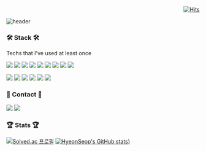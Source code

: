 <div align="right">
  
[![Hits](https://hits.seeyoufarm.com/api/count/incr/badge.svg?url=https%3A%2F%2Fgithub.com%2Fjohyunsub&count_bg=%2379C83D&title_bg=%23555555&icon=&icon_color=%23E7E7E7&title=Hits&edge_flat=false)](https://hits.seeyoufarm.com) 
</div>

<div align="">
  
  ![header](https://capsule-render.vercel.app/api?type=Waving&color=D8E3FF&fontAlignY=40&height=200&section=header&text=Hyeonseop%20Jo&fontSize=70&fontColor=8CABFF&animation=fadeIn)
  
  
  ### 🛠️ Stack 🛠️
  
  Techs that I've used at least once
  
  <img src="https://img.shields.io/badge/Java-007396?style=flat-square&logo=Java&logoColor=white"/> <img src="https://img.shields.io/badge/HTML5-E34F26?style=flat-square&logo=HTML5&logoColor=white"/> <img src="https://img.shields.io/badge/CSS3-1572B6?style=flat-square&logo=CSS3&logoColor=white"/> <img src="https://img.shields.io/badge/JavaScript-F7DF1E?style=flat-square&logo=JavaScript&logoColor=white"/> <img src="https://img.shields.io/badge/Python-3776AB?style=flat-square&logo=Python&logoColor=white"/> <img src="https://img.shields.io/badge/SpringBoot-6DB33F?style=flat-square&logo=spring&logoColor=white"/> <img src="https://img.shields.io/badge/MySQL-4479A1?style=flat-square&logo=MySQL&logoColor=white"/> <img src="https://img.shields.io/badge/Vue.js-4FC08D?style=flat-square&logo=vue-dot-js&logoColor=white"/> <img src="https://img.shields.io/badge/Vuetify-1867C0?style=flat-square&logo=Vuetify&logoColor=white"/>
  
 <img src="https://img.shields.io/badge/Amazon AWS-232F3E?style=flat-square&logo=Amazon-AWS&logoColor=white"/> <img src="https://img.shields.io/badge/GitHub-181717?style=flat-square&logo=GitHub&logoColor=white"/> <img src="https://img.shields.io/badge/Jira-0052CC?style=flat-square&logo=Jira-Software&logoColor=white"/> <img src="https://img.shields.io/badge/Jenkins-D24939?style=flat-square&logo=Jenkins&logoColor=white"/> <img src="https://img.shields.io/badge/Docker-2496ED?style=flat-square&logo=Docker&logoColor=white"/> <img src="https://img.shields.io/badge/Nginx-009639?style=flat-square&logo=Nginx&logoColor=white"/>
  
  ### 🌼 Contact 🌼
  
  <a href="" target="_blank"><img src="https://img.shields.io/badge/Portfolio-000000?style=flat-square&logo=Notion&logoColor=white"/></a>  <a href="mailto:gustjq2167@naver.com" target="_blank"><img src="https://img.shields.io/badge/Email-4AB248?style=flat-square&logo=Naver&logoColor=white"/></a>
  
  
  ### 🏆 Stats 🏆
  

  [![Solved.ac
프로필](http://mazassumnida.wtf/api/v2/generate_badge?boj=seop_cci)](https://solved.ac/seop_cci)  [![HyeonSeop's GitHub stats](https://github-readme-stats.vercel.app/api?username=johyunsub&theme=radical))](https://github.com/anuraghazra/github-readme-stats)

  </div>
<!--  [![Top Langs](https://github-readme-stats.vercel.app/api/top-langs/?username=johyunsub&layout=compact)](https://github.com/anuraghazra/github-readme-stats)
   -->


